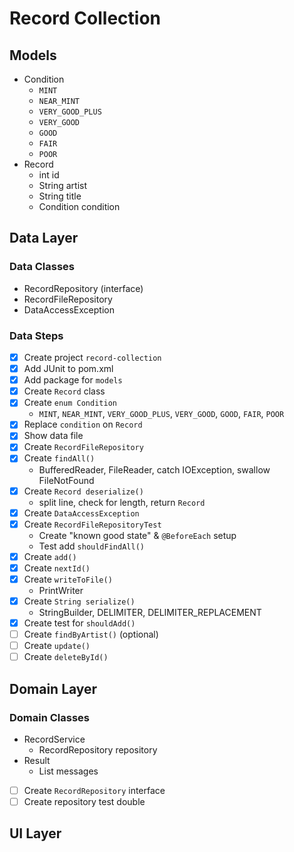 # Record Collection

## Models

* Condition
  * `MINT`
  * `NEAR_MINT`
  * `VERY_GOOD_PLUS`
  * `VERY_GOOD`
  * `GOOD`
  * `FAIR`
  * `POOR`
* Record
  * int id
  * String artist
  * String title
  * Condition condition

## Data Layer

### Data Classes

* RecordRepository (interface)
* RecordFileRepository
* DataAccessException

### Data Steps

* [X] Create project `record-collection`
* [X] Add JUnit to pom.xml
* [X] Add package for `models`
* [X] Create `Record` class
* [X] Create `enum Condition`
  * `MINT`, `NEAR_MINT`, `VERY_GOOD_PLUS`, `VERY_GOOD`, `GOOD`, `FAIR`, `POOR`
* [X] Replace `condition` on `Record`
* [X] Show data file
* [X] Create `RecordFileRepository`
* [X] Create `findAll()`
  * BufferedReader, FileReader, catch IOException, swallow FileNotFound
* [X] Create `Record deserialize()`
  * split line, check for length, return `Record`
* [X] Create `DataAccessException`
* [X] Create `RecordFileRepositoryTest`
  * Create "known good state" & `@BeforeEach` setup
  * Test add `shouldFindAll()`
* [X] Create `add()`
* [X] Create `nextId()`
* [X] Create `writeToFile()`
  * PrintWriter
* [X] Create `String serialize()`
  * StringBuilder, DELIMITER, DELIMITER_REPLACEMENT
* [X] Create test for `shouldAdd()`
* [ ] Create `findByArtist()` (optional)
* [ ] Create `update()`
* [ ] Create `deleteById()`

## Domain Layer

### Domain Classes

* RecordService
  * RecordRepository repository
* Result
  * List messages

* [ ] Create `RecordRepository` interface
* [ ] Create repository test double

## UI Layer
